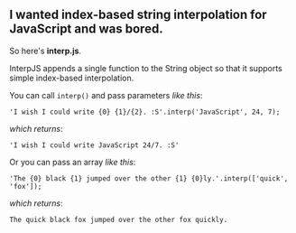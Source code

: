 ## I wanted index-based string interpolation for JavaScript and was bored.

So here's **interp.js**.

InterpJS appends a single function to the String object so that it supports simple index-based interpolation.

You can call `interp()` and pass parameters *like this*:

`'I wish I could write {0} {1}/{2}. :S'.interp('JavaScript', 24, 7);`

*which returns*:

`'I wish I could write JavaScript 24/7. :S'`

Or you can pass an array *like this*:

`'The {0} black {1} jumped over the other {1} {0}ly.'.interp(['quick', 'fox']);`

*which returns*:

`The quick black fox jumped over the other fox quickly.`

